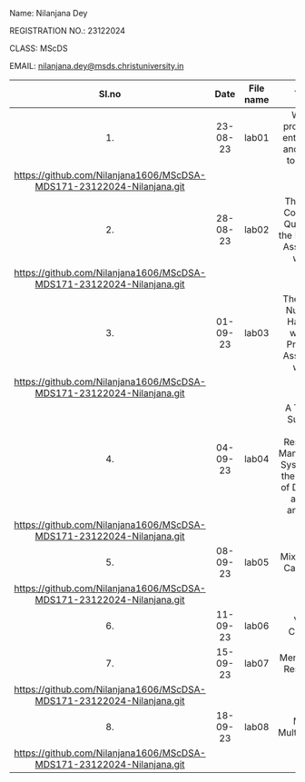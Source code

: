 Name: Nilanjana Dey

REGISTRATION NO.: 23122024

CLASS: MScDS

EMAIL: nilanjana.dey@msds.christuniversity.in







| Sl.no |   Date   | File name |                                                 Topic                                                 |                             Link                             |
| :---: | :------: | :-------: | :---------------------------------------------------------------------------------------------------: | :----------------------------------------------------------: |
|  1.   | 23-08-23 |   lab01   |                         Write a program to enter name and push it to github.                          |
https://github.com/Nilanjana1606/MScDSA-MDS171-23122024-Nilanjana.git |
|  2.   | 28-08-23 |   lab02   |                   The Name Collector's Quest with the Problems Associated with it.                    | 
https://github.com/Nilanjana1606/MScDSA-MDS171-23122024-Nilanjana.git |
|  3.   | 01-09-23 |   lab03   |                  The Tale of Numbers' Harmony with the Problems Associated with it.                   | 
https://github.com/Nilanjana1606/MScDSA-MDS171-23122024-Nilanjana.git |
|  4.   | 04-09-23 |   lab04   | A Taste of Success: The Restaurant Management System with the creation of Database and the analysis . | 
https://github.com/Nilanjana1606/MScDSA-MDS171-23122024-Nilanjana.git |
|  5.   | 08-09-23 |   lab05   |                                        Mix & Match Calculator.                                        | 
https://github.com/Nilanjana1606/MScDSA-MDS171-23122024-Nilanjana.git |
|  6.   | 11-09-23 |   lab06   |                                            Vowel Counter.                                             | https://github.com/Nilanjana1606/MScDSA-MDS171-23122024-Nilanjana.git |                                                                 
|  7.  | 15-09-23 |   lab07   |                                        Menu Driven Restaurent                                         |
https://github.com/Nilanjana1606/MScDSA-MDS171-23122024-Nilanjana.git |
|  8.  | 18-09-23 |   lab08   |                                        Matrix Multiplication                                          |
https://github.com/Nilanjana1606/MScDSA-MDS171-23122024-Nilanjana.git |
